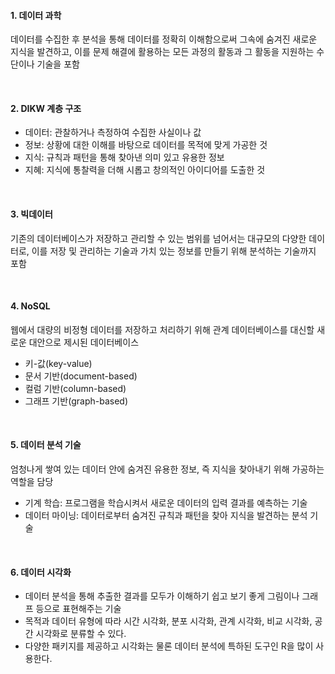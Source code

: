 #### 1. 데이터 과학

데이터를 수집한 후 분석을 통해 데이터를 정확히 이해함으로써 그속에 숨겨진 새로운 지식을 발견하고, 이를 문제 해결에 활용하는 모든 과정의 활동과 그 활동을 지원하는 수단이나 기술을 포함

<br/>

#### 2. DIKW 계층 구조

- 데이터: 관찰하거나 측정하여 수집한 사실이나 값
- 정보: 상황에 대한 이해를 바탕으로 데이터를 목적에 맞게 가공한 것
- 지식: 규칙과 패턴을 통해 찾아낸 의미 있고 유용한 정보
- 지혜: 지식에 통찰력을 더해 시롭고 창의적인 아이디어를 도출한 것

<br/>

#### 3. 빅데이터

기존의 데이터베이스가 저장하고 관리할 수 있는 범위를 넘어서는 대규모의 다양한 데이터로, 이를 저장 및 관리하는 기술과 가치 있는 정보를 만들기 위해 분석하는 기술까지 포함

<br/>

#### 4. NoSQL

웹에서 대량의 비정형 데이터를 저장하고 처리하기 위해 관계 데이터베이스를 대신할 새로운 대안으로 제시된 데이터베이스

- 키-값(key-value)
- 문서 기반(document-based)
- 컬럼 기반(column-based)
- 그래프 기반(graph-based)

<br/>

#### 5. 데이터 분석 기술

엄청나게 쌓여 있는 데이터 안에 숨겨진 유용한 정보, 즉 지식을 찾아내기 위해 가공하는 역할을 담당

- 기계 학습: 프로그램을 학습시켜서 새로운 데이터의 입력 결과를 예측하는 기술
- 데이터 마이닝: 데이터로부터 숨겨진 규칙과 패턴을 찾아 지식을 발견하는 분석 기술

<br/>

#### 6. 데이터 시각화

- 데이터 분석을 통해 추출한 결과를 모두가 이해하기 쉽고 보기 좋게 그림이나 그래프 등으로 표현해주는 기술
- 목적과 데이터 유형에 따라 시간 시각화, 분포 시각화, 관계 시각화, 비교 시각화, 공간 시각화로 분류할 수 있다.
- 다양한 패키지를 제공하고 시각화는 물론 데이터 분석에 특하된 도구인 R을 많이 사용한다.

